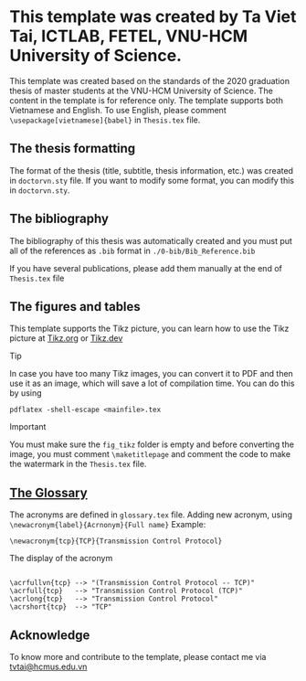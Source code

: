 # This template was created by Ta Viet Tai, ICTLAB, FETEL, VNU-HCM University of Science.

This template was created based on the standards of the 2020 graduation thesis of master students at the VNU-HCM University of Science. 
The content in the template is for reference only. The template supports both Vietnamese and English. To use English, please comment `\usepackage[vietnamese]{babel}` in `Thesis.tex` file.

## The thesis formatting

The format of the thesis (title, subtitle, thesis information, etc.) was created in `doctorvn.sty` file. If you want to modify some format, you can modify this in `doctorvn.sty`.

## The bibliography

The bibliography of this thesis was automatically created and you must put all of the references as `.bib` format in `./0-bib/Bib_Reference.bib`

If you have several publications, please add them manually at the end of `Thesis.tex` file

## The figures and tables

This template supports the Tikz picture, you can learn how to use the Tikz picture at [Tikz.org](https://tikz.org/) or [Tikz.dev](https://tikz.dev/)

> [!TIP]
> In case you have too many Tikz images, you can convert it to PDF and then use it as an image, which will save a lot of compilation time. You can do this by using 
``` 
pdflatex -shell-escape <mainfile>.tex 
```

> [!Important]
> You must make sure the `fig_tikz` folder is empty and before converting the image, you must comment `\maketitlepage` and comment the code to make the watermark in the `Thesis.tex` file.

## [The Glossary](https://www.overleaf.com/learn/latex/Glossaries)

The acronyms are defined in `glossary.tex` file. Adding new acronym, using `\newacronym{label}{Acrnonym}{Full name}`
Example: 
```
\newacronym{tcp}{TCP}{Transmission Control Protocol}
```
The display of the acronym
```

\acrfullvn{tcp} --> "(Transmission Control Protocol -- TCP)"
\acrfull{tcp}   --> "Transmission Control Protocol (TCP)"
\acrlong{tcp}   --> "Transmission Control Protocol"
\acrshort{tcp}  --> "TCP"
```

## Acknowledge
To know more and contribute to the template, please contact me via [tvtai@hcmus.edu.vn](mailto:tvtai@hcmus.edu.vn)

